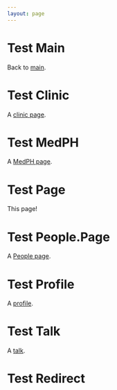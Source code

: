 ```yaml
---
layout: page
---
```


# Test Main

Back to [main](/).

# Test Clinic

A [clinic page](clinic).

# Test MedPH

A [MedPH page](medph).

# Test Page

This page!

# Test People.Page

A [People page](peoplepage).

# Test Profile

A [profile](profile).

# Test Talk

A [talk](talk).

# Test Redirect

